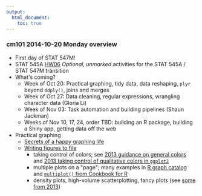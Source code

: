 ```yaml
---
output:
  html_document:
    toc: true
---
```


### cm101 2014-10-20 Monday overview

  * First day of STAT 547M!
  * STAT 545A [HW06](hw06_repo-hygiene-figure-boss.html) *Optional, unmarked* activities for the STAT 545A / STAT 547M transition
  * What's coming?
    - Week of Oct 20: Practical graphing, tidy data, data reshaping, `plyr` beyond `ddply()`, joins and merges
    - Week of Oct 27: Data cleaning, regular expressions, wrangling character data (Gloria Li)
    - Week of Nov 03: Task automation and building pipelines (Shaun Jackman)
    - Weeks of Nov 10, 17, 24, order TBD: building an R package, building a Shiny app, getting data off the web
  * Practical graphing
    - [Secrets of a happy graphing life](block016_secrets-happy-graphing.html)
    - [Writing figures to file](block017_write-figure-to-file.html)
      - taking control of colors; see [2013 guidance on general colors](http://www.stat.ubc.ca/~jenny/STAT545A/block14_colors.html) and [2013 taking control of qualitative colors in `ggplot2`](http://www.stat.ubc.ca/~jenny/STAT545A/block17_colorsGgplot2Qualitative.html)
      - multiple plots on a "page"; many examples in [R graph catalog](http://shinyapps.stat.ubc.ca/r-graph-catalog/) and [`multiplot()` from Cookbook for R](http://www.cookbook-r.com/Graphs/Multiple_graphs_on_one_page_(ggplot2)/)
      - density plots, high-volume scatterplotting, fancy plots (see [some from 2013](http://www.stat.ubc.ca/~jenny/STAT545A/block18_gapminderGgplot2VsLattice.html)) 

